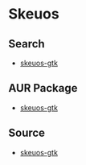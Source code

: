 

# Skeuos


## Search

* [skeuos-gtk](https://aur.archlinux.org/packages?O=0&SeB=nd&K=skeuos-gtk&outdated=&SB=p&SO=d&PP=50&submit=Go)


## AUR Package

* [skeuos-gtk](https://aur.archlinux.org/packages/skeuos-gtk)


## Source

* [skeuos-gtk](https://github.com/daniruiz/skeuos-gtk)


